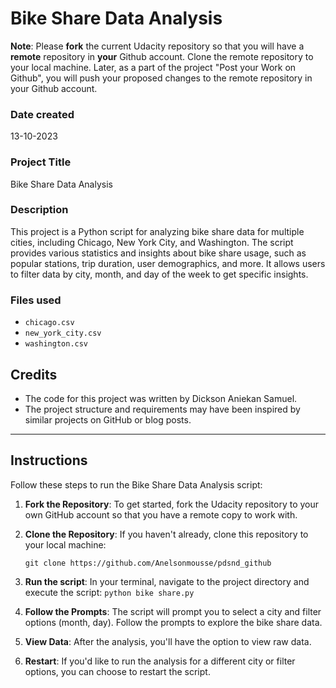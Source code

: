 
# Bike Share Data Analysis

**Note**: Please **fork** the current Udacity repository so that you will have a **remote** repository in **your** Github account. Clone the remote repository to your local machine. Later, as a part of the project "Post your Work on Github", you will push your proposed changes to the remote repository in your Github account.

### Date created
13-10-2023

### Project Title
Bike Share Data Analysis

### Description
This project is a Python script for analyzing bike share data for multiple cities, including Chicago, New York City, and Washington. The script provides various statistics and insights about bike share usage, such as popular stations, trip duration, user demographics, and more. It allows users to filter data by city, month, and day of the week to get specific insights.

### Files used
- `chicago.csv`
- `new_york_city.csv`
- `washington.csv`

## Credits
- The code for this project was written by Dickson Aniekan Samuel.
- The project structure and requirements may have been inspired by similar projects on GitHub or blog posts.

---

## Instructions
Follow these steps to run the Bike Share Data Analysis script:

1. **Fork the Repository**: To get started, fork the Udacity repository to your own GitHub account so that you have a remote copy to work with.


2. **Clone the Repository**: If you haven't already, clone this repository to your local machine:

   `git clone https://github.com/Anelsonmousse/pdsnd_github `


3. **Run the script**: In your terminal, navigate to the project directory and execute the script:
    `python bike share.py`

4. **Follow the Prompts**: The script will prompt you to select a city and filter options (month, day). Follow the prompts to explore the bike share data.

5. **View Data**: After the analysis, you'll have the option to view raw data.

6. **Restart**: If you'd like to run the analysis for a different city or filter options, you can choose to restart the script.